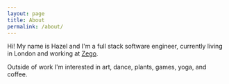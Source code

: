 ```yaml
---
layout: page
title: About
permalink: /about/
---
```


Hi! My name is Hazel and I'm a full stack software engineer, currently living in London and working at [Zego](https://www.zego.com).

Outside of work I'm interested in art, dance, plants, games, yoga, and coffee.
